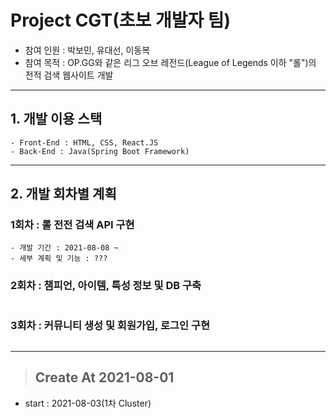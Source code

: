 # Project CGT(초보 개발자 팀)
- 참여 인원 : 박보민, 유대선, 이동복
- 참여 목적 : OP.GG와 같은 리그 오브 레전드(League of Legends 이하 "롤")의 전적 검색 웹사이트 개발   
   
***
## 1. 개발 이용 스택
```
- Front-End : HTML, CSS, React.JS
- Back-End : Java(Spring Boot Framework)
```   
***
## 2. 개발 회차별 계획
### 1회차 : 롤 전전 검색 API 구현
```
- 개발 기간 : 2021-08-08 ~
- 세부 계획 및 기능 : ???
```
### 2회차 : 챔피언, 아이템, 특성 정보 및 DB 구축
```
```
### 3회차 : 커뮤니티 생성 및 회원가입, 로그인 구현
```
```

***


> ## Create At 2021-08-01
 - start : 2021-08-03(1차 Cluster)
